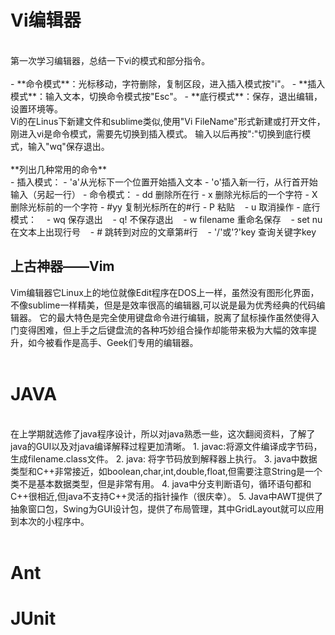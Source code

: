 <h1>Vi编辑器</h1>
<br>
第一次学习编辑器，总结一下vi的模式和部分指令。<br><br>
- **命令模式**：光标移动，字符删除，复制区段，进入插入模式按"i"。
- **插入模式**：输入文本，切换命令模式按"Esc"。
- **底行模式**：保存，退出编辑，设置环境等。
<br>
Vi的在Linus下新建文件和sublime类似,使用"Vi FileName"形式新建或打开文件，刚进入vi是命令模式，需要先切换到插入模式。
输入以后再按":"切换到底行模式，输入"wq"保存退出。<br>
<br>
**列出几种常用的命令** <br>
- 插入模式：
    - 'a'从光标下一个位置开始插入文本 
    - 'o'插入新一行，从行首开始输入（另起一行）
- 命令模式：
    - dd 删除所在行 
    - x 删除光标后的一个字符
    - X 删除光标前的一个字符
    - #yy 复制光标所在的#行
    - P 粘贴
    - u 取消操作
- 底行模式：
    - wq 保存退出
    - q! 不保存退出
    - w filename 重命名保存
    - set nu 在文本上出现行号
    - # 跳转到对应的文章第#行
    - '/'或'?'key 查询关键字key
<br>
<h2>上古神器——Vim</h2>
Vim编辑器它Linux上的地位就像Edit程序在DOS上一样，虽然没有图形化界面，不像sublime一样精美，但是是效率很高的编辑器,可以说是最为优秀经典的代码编辑器。
它的最大特色是完全使用键盘命令进行编辑，脱离了鼠标操作虽然使得入门变得困难，但上手之后键盘流的各种巧妙组合操作却能带来极为大幅的效率提升，如今被看作是高手、Geek们专用的编辑器。
<br>
<br>
<h1>JAVA</h1>
<br>
在上学期就选修了java程序设计，所以对java熟悉一些，这次翻阅资料，了解了java的GUI以及对java编译解释过程更加清晰。
1. javac:将源文件编译成字节码，生成filename.class文件。
2. java: 将字节码放到解释器上执行。
3. java中数据类型和C++非常接近，如boolean,char,int,double,float,但需要注意String是一个类不是基本数据类型，但是非常有用。
4. java中分支判断语句，循环语句都和C++很相近,但java不支持C++灵活的指针操作（很庆幸）。
5. Java中AWT提供了抽象窗口包，Swing为GUI设计包，提供了布局管理，其中GridLayout就可以应用到本次的小程序中。
<br>
<br>
<h1>Ant</h1>
<h1>JUnit</h1>
